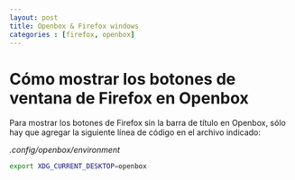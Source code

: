 ```yaml
---
layout: post
title: Openbox & Firefox windows
categories : [firefox, openbox]
---
```


# Cómo mostrar los botones de ventana de Firefox en Openbox



Para mostrar los botones de Firefox sin la  barra de título en Openbox, sólo hay que agregar la siguiente línea de código en el archivo indicado:

_.config/openbox/environment_

```bash
export XDG_CURRENT_DESKTOP=openbox
```